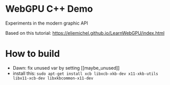 # WebGPU C++ Demo

Experiments in the modern graphic API

Based on this tutorial: https://eliemichel.github.io/LearnWebGPU/index.html

# How to build
* Dawn: fix unused var by setting [[maybe_unused]]
* install this: `sudo apt-get install xcb libxcb-xkb-dev x11-xkb-utils libx11-xcb-dev libxkbcommon-x11-dev`
